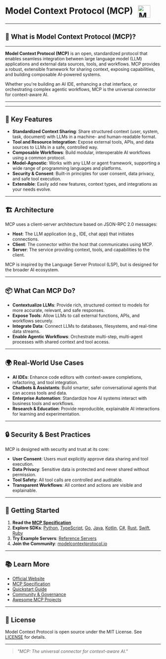 # Model Context Protocol (MCP) <img src="https://raw.githubusercontent.com/modelcontextprotocol/docs/main/favicon.svg" alt="MCP Logo" height="40" style="vertical-align:middle; margin-left:10px;"/>

---

## 🚀 What is Model Context Protocol (MCP)?
---

**Model Context Protocol (MCP)** is an open, standardized protocol that enables seamless integration between large language model (LLM) applications and external data sources, tools, and workflows. MCP provides a robust, extensible framework for sharing context, exposing capabilities, and building composable AI-powered systems.

Whether you're building an AI IDE, enhancing a chat interface, or orchestrating complex agentic workflows, MCP is the universal connector for context-aware AI.

---
---

## 🧩 Key Features

- **Standardized Context Sharing**: Share structured context (user, system, task, document) with LLMs in a machine- and human-readable format.
- **Tool and Resource Integration**: Expose external tools, APIs, and data sources to LLMs in a safe, controlled way.
- **Composable Workflows**: Build modular, interoperable AI workflows using a common protocol.
- **Model-Agnostic**: Works with any LLM or agent framework, supporting a wide range of programming languages and platforms.
- **Security & Consent**: Built-in principles for user consent, data privacy, and safe tool execution.
- **Extensible**: Easily add new features, context types, and integrations as your needs evolve.

---

## 🏗️ Architecture

MCP uses a client-server architecture based on JSON-RPC 2.0 messages:

- **Host**: The LLM application (e.g., IDE, chat app) that initiates connections.
- **Client**: The connector within the host that communicates using MCP.
- **Server**: The service providing context, tools, and capabilities to the client.

MCP is inspired by the Language Server Protocol (LSP), but is designed for the broader AI ecosystem.

---

## 📦 What Can MCP Do?

- **Contextualize LLMs**: Provide rich, structured context to models for more accurate, relevant, and safe responses.
- **Expose Tools**: Allow LLMs to call external functions, APIs, and workflows securely.
- **Integrate Data**: Connect LLMs to databases, filesystems, and real-time data streams.
- **Enable Agentic Workflows**: Orchestrate multi-step, multi-agent processes with shared context and tool access.

---

## 🌍 Real-World Use Cases

- **AI IDEs**: Enhance code editors with context-aware completions, refactoring, and tool integration.
- **Chatbots & Assistants**: Build smarter, safer conversational agents that can access tools and data.
- **Enterprise Automation**: Standardize how AI systems interact with business tools and workflows.
- **Research & Education**: Provide reproducible, explainable AI interactions for learning and experimentation.

---

## 🔒 Security & Best Practices

MCP is designed with security and trust at its core:

- **User Consent**: Users must explicitly approve data sharing and tool execution.
- **Data Privacy**: Sensitive data is protected and never shared without permission.
- **Tool Safety**: All tool calls are controlled and auditable.
- **Transparent Workflows**: All context and actions are visible and explainable.

---

## 🏁 Getting Started

1. **Read the [MCP Specification](https://spec.modelcontextprotocol.io/specification/)**
2. **Explore SDKs**: [Python](https://github.com/modelcontextprotocol/python-sdk), [TypeScript](https://github.com/modelcontextprotocol/typescript-sdk), [Go](https://github.com/modelcontextprotocol/go-sdk), [Java](https://github.com/modelcontextprotocol/java-sdk), [Kotlin](https://github.com/modelcontextprotocol/kotlin-sdk), [C#](https://github.com/modelcontextprotocol/csharp-sdk), [Rust](https://github.com/modelcontextprotocol/rust-sdk), [Swift](https://github.com/modelcontextprotocol/swift-sdk), [Ruby](https://github.com/modelcontextprotocol/ruby-sdk)
3. **Try Example Servers**: [Reference Servers](https://github.com/modelcontextprotocol/servers)
4. **Join the Community**: [modelcontextprotocol.io](https://modelcontextprotocol.io)

---

## 📚 Learn More

- [Official Website](https://modelcontextprotocol.io)
- [MCP Specification](https://spec.modelcontextprotocol.io/specification/)
- [Quickstart Guide](https://modelcontextprotocol.io/quickstart)
- [Community & Governance](https://modelcontextprotocol.io/community)
- [Awesome MCP Projects](https://github.com/modelcontextprotocol/awesome)

---

## 📝 License

Model Context Protocol is open source under the MIT License. See [LICENSE](https://github.com/modelcontextprotocol/modelcontextprotocol/blob/main/LICENSE) for details.

---

> _"MCP: The universal connector for context-aware AI."_
